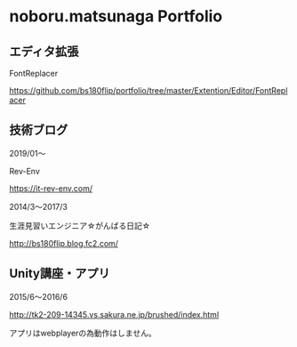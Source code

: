 # noboru.matsunaga Portfolio

## エディタ拡張
FontReplacer

https://github.com/bs180flip/portfolio/tree/master/Extention/Editor/FontReplacer

## 技術ブログ
2019/01〜

Rev-Env

https://it-rev-env.com/


2014/3〜2017/3

生涯見習いエンジニア☆がんばる日記☆

http://bs180flip.blog.fc2.com/


## Unity講座・アプリ

2015/6〜2016/6

http://tk2-209-14345.vs.sakura.ne.jp/brushed/index.html

アプリはwebplayerの為動作はしません。





